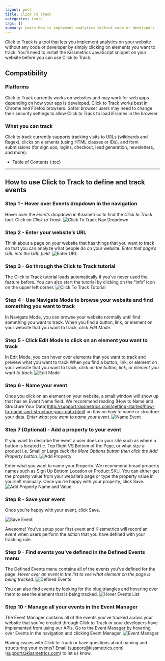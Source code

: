 ```yaml
---
layout: post
title: Click To Track
categories: tools
tags: []
summary: Learn how to implement analytics without code or developers
---
```


Click to Track is a tool that lets you implement analytics on your website without any code or developer by simply clicking on elements you want to track. You’ll need to install the Kissmetrics JavaScript snippet on your website before you can use Click to Track.

## Compatibility

### Platforms

Click to Track currently works on websites and may work for web apps depending on how your app is developed. Click to Track works best in Chrome and Firefox browsers. Safari browser users may need to change their security settings to allow Click to Track to load iFrames in the browser.

### What you can track

Click to track currently supports tracking visits to URLs (wildcards and Regex), clicks on elements (using HTML classes or IDs), and form submissions (for sign ups, logins, checkout, lead generation, newsletters, and more).

* Table of Contents
{:toc}
* * *

## How to use Click to Track to define and track events

### Step 1 - Hover over Events dropdown in the navigation
Hover over the *Events* dropdown in Kissmetrics to find the *Click to Track* tool. Click on *Click to Track*.
![Click To Track Nav Dropdown][1]

### Step 2 - Enter your website’s URL
Think about a page on your website that has things that you want to track so that you can analyze what people do on your website. *Enter that page’s URL into the URL field*.
![Enter URL][2]

### Step 3 - Go through the Click to Track tutorial
The Click to Track tutorial loads automatically if you’ve never used the feature before. You can also start the tutorial by clicking on the “info” icon on the upper left corner.
![Click To Track Tutorial][3]

### Step 4 - Use Navigate Mode to browse your website and find something you want to track
In Navigate Mode, you can browse your website normally until find something you want to track. When you find a button, link, or element on your website that you want to track, *click Edit Mode*.

### Step 5 - Click Edit Mode to click on an element you want to track
In Edit Mode, you can hover over elements that you want to track and preview what you want to track  When you find a button, link, or element on your website that you want to track, *click on the button, link, or element you want to track*.
![Edit Mode][4]

### Step 6 - Name your event
Once you click on an element on your website, a small window will show up that has an Event Name field. We recommend reading (How to Name and Structure Your Data)(http://support.kissmetrics.com/getting-started/how-to-name-and-structure-your-data.html) on tips on how to name or structure your data. *Enter what you want to name your event*.
![Name Event][5]

### Step 7 (Optional) - Add a property to your event
If you want to describe the event a user does on your site such as where a button is located i.e. Top Right VS Bottom of the Page, or what size a product i.e. Small or Large *click the More Options button then click the Add Property button*.
![Add Property][6]

Enter what you want to name your Property. We recommend broad property names such as Sign Up Bottom Location or Product SKU. You can either get the property value from your website’s page or type the property value in yourself manually. Once you’re happy with your property, click Save.
![Add Property Name and Value][7]

### Step 8 - Save your event
Once you’re happy with your event, click Save.

![Save Event][8]

Awesome! You’ve setup your first event and Kissmetrics will record an event when users perform the action that you have defined with your tracking rule.

### Step 9 - Find events you’ve defined in the Defined Events menu
The Defined Events menu contains all of the events you’ve defined for the page. *Hover over an event in the list to see what element on the page is being tracked*.
![Defined Events][9]

You can also find events by looking for the blue triangles and hovering over them to see the element that is being tracked.
![Hover Events List][10]

### Step 10 - Manage all your events in the Event Manager
The Event Manager contains all of the events you’ve tracked across your website that you’ve created through Click to Track or your developers have implemented from using our APIs. Go to the Event Manager by hovering over Events in the navigation and clicking Event Manager.
![Event Manager][11]


Having issues with Click to Track or have questions about naming and structuring your events? Email (support@kissmetrics.com)(support@kissmetrics.com) to let us know.


[1]: https://kissmetrics-support-files.s3.amazonaws.com/assets/tools/click-to-track/CTT1.jpg
[2]: https://kissmetrics-support-files.s3.amazonaws.com/assets/tools/click-to-track/CTT2.jpg
[3]: https://kissmetrics-support-files.s3.amazonaws.com/assets/tools/click-to-track/CTT3.jpg
[4]: https://kissmetrics-support-files.s3.amazonaws.com/assets/tools/click-to-track/CTT4.jpg
[5]: https://kissmetrics-support-files.s3.amazonaws.com/assets/tools/click-to-track/CTT5.jpg
[6]: https://kissmetrics-support-files.s3.amazonaws.com/assets/tools/click-to-track/CTT6.jpg
[7]: https://kissmetrics-support-files.s3.amazonaws.com/assets/tools/click-to-track/CTT7.jpg
[8]: https://kissmetrics-support-files.s3.amazonaws.com/assets/tools/click-to-track/CTT8.jpg
[9]: https://kissmetrics-support-files.s3.amazonaws.com/assets/tools/click-to-track/CTT9.jpg
[10]: https://kissmetrics-support-files.s3.amazonaws.com/assets/tools/click-to-track/CTT10.jpg
[11]: https://kissmetrics-support-files.s3.amazonaws.com/assets/tools/click-to-track/CTT11.jpg
